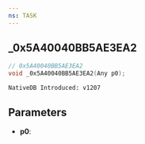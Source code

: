 ```yaml
---
ns: TASK
---
```

## _0x5A40040BB5AE3EA2

```c
// 0x5A40040BB5AE3EA2
void _0x5A40040BB5AE3EA2(Any p0);
```

```
NativeDB Introduced: v1207
```

## Parameters
* **p0**:
